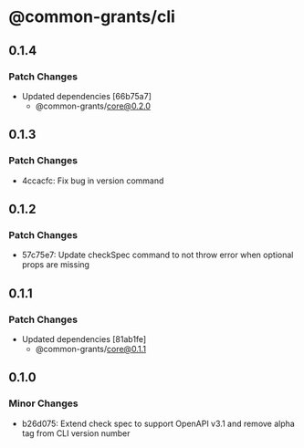 # @common-grants/cli

## 0.1.4

### Patch Changes

- Updated dependencies [66b75a7]
  - @common-grants/core@0.2.0

## 0.1.3

### Patch Changes

- 4ccacfc: Fix bug in version command

## 0.1.2

### Patch Changes

- 57c75e7: Update checkSpec command to not throw error when optional props are missing

## 0.1.1

### Patch Changes

- Updated dependencies [81ab1fe]
  - @common-grants/core@0.1.1

## 0.1.0

### Minor Changes

- b26d075: Extend check spec to support OpenAPI v3.1 and remove alpha tag from CLI version number
